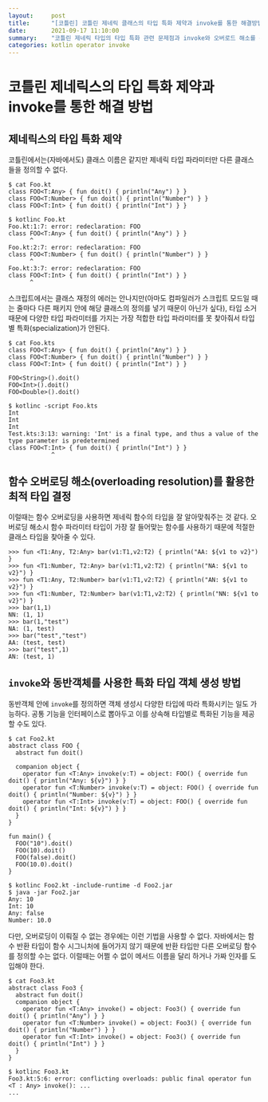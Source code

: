 ```yaml
---
layout:     post
title:      "[코틀린] 코틀린 제네릭 클래스의 타입 특화 제약과 invoke를 통한 해결방법"
date:       2021-09-17 11:10:00
summary:    "코틀린 제네릭 타입의 타입 특화 관련 문제점과 invoke와 오버로드 해소를 통해 이런 문제점을 어떻게 우회할 수 있는지 설명함"
categories: kotlin operator invoke
---
```


# 코틀린 제네릭스의 타입 특화 제약과 invoke를 통한 해결 방법

## 제네릭스의 타입 특화 제약

코틀린에서는(자바에서도) 클래스 이름은 같지만 제네릭 타입 파라미터만 다른 클래스들을 정의할 수 없다. 

```
$ cat Foo.kt
class FOO<T:Any> { fun doit() { println("Any") } }
class FOO<T:Number> { fun doit() { println("Number") } }
class FOO<T:Int> { fun doit() { println("Int") } }

$ kotlinc Foo.kt
Foo.kt:1:7: error: redeclaration: FOO
class FOO<T:Any> { fun doit() { println("Any") } }
      ^
Foo.kt:2:7: error: redeclaration: FOO
class FOO<T:Number> { fun doit() { println("Number") } }
      ^
Foo.kt:3:7: error: redeclaration: FOO
class FOO<T:Int> { fun doit() { println("Int") } }
      ^
```

스크립트에서는 클래스 재정의 에러는 안나지만(아마도 컴파일러가 스크립트 모드일 때는 줄마다 다른 패키지 안에 해당 클래스의 정의를 넣기 때문이 아닌가 싶다), 타입 소거 때문에 다양한 타입 파라미터를 가지는 가장 적합한 타입 파라미터를 못 찾아줘서 타입별 특화(specialization)가 안된다.

```
$ cat Foo.kts
class FOO<T:Any> { fun doit() { println("Any") } }
class FOO<T:Number> { fun doit() { println("Number") } }
class FOO<T:Int> { fun doit() { println("Int") } }

FOO<String>().doit()
FOO<Int>().doit()
FOO<Double>().doit()

$ kotlinc -script Foo.kts
Int
Int
Int
Test.kts:3:13: warning: 'Int' is a final type, and thus a value of the type parameter is predetermined
class FOO<T:Int> { fun doit() { println("Int") } }
            ^
```

## 함수 오버로딩 해소(overloading resolution)를 활용한 최적 타입 결정

이럴때는 함수 오버로딩을 사용하면 제네릭 함수의 타입을 잘 알아맞춰주는 것 같다. 오버로딩 해소시 함수 파라미터 타입이 가장 잘 들어맞는 함수를 사용하기 때문에 적절한 클래스 타입을 찾아줄 수 있다.

```
>>> fun <T1:Any, T2:Any> bar(v1:T1,v2:T2) { println("AA: ${v1 to v2}") }
>>> fun <T1:Number, T2:Any> bar(v1:T1,v2:T2) { println("NA: ${v1 to v2}") }
>>> fun <T1:Any, T2:Number> bar(v1:T1,v2:T2) { println("AN: ${v1 to v2}") }
>>> fun <T1:Number, T2:Number> bar(v1:T1,v2:T2) { println("NN: ${v1 to v2}") }
>>> bar(1,1)
NN: (1, 1)
>>> bar(1,"test")
NA: (1, test)
>>> bar("test","test")
AA: (test, test)
>>> bar("test",1)
AN: (test, 1)
```

## `invoke`와 동반객체를 사용한 특화 타입 객체 생성 방법

동반객체 안에 `invoke`를 정의하면 객체 생성시 다양한 타입에 따라 특화시키는 일도 가능하다. 공통 기능을 인터페이스로 뽑아두고 이를 상속해 타입별로 특화된 기능을 제공할 수도 있다.

```
$ cat Foo2.kt
abstract class FOO {
  abstract fun doit()

  companion object {
    operator fun <T:Any> invoke(v:T) = object: FOO() { override fun doit() { println("Any: ${v}") } }
    operator fun <T:Number> invoke(v:T) = object: FOO() { override fun doit() { println("Number: ${v}") } }
    operator fun <T:Int> invoke(v:T) = object: FOO() { override fun doit() { println("Int: ${v}") } }
  }
}

fun main() {
  FOO("10").doit()
  FOO(10).doit()
  FOO(false).doit()
  FOO(10.0).doit()
}

$ kotlinc Foo2.kt -include-runtime -d Foo2.jar
$ java -jar Foo2.jar
Any: 10
Int: 10
Any: false
Number: 10.0
```

다만, 오버로딩이 이뤄질 수 없는 경우에는 이런 기법을 사용할 수 없다. 자바에서는 함수 반환 타입이 함수 시그니처에 들어가지 않기 때문에 반환 타입만 다른 오버로딩 함수를 정의할 수는 없다. 이럴때는 어쩔 수 없이 메서드 이름을 달리 하거나 가짜 인자를 도입해야 한다.

```
$ cat Foo3.kt
abstract class Foo3 {
  abstract fun doit()
  companion object {
    operator fun <T:Any> invoke() = object: Foo3() { override fun doit() { println("Any") } }
    operator fun <T:Number> invoke() = object: Foo3() { override fun doit() { println("Number") } }
    operator fun <T:Int> invoke() = object: Foo3() { override fun doit() { println("Int") } }
  }
}

$ kotlinc Foo3.kt
Foo3.kt:5:6: error: conflicting overloads: public final operator fun <T : Any> invoke(): ...
...
```
